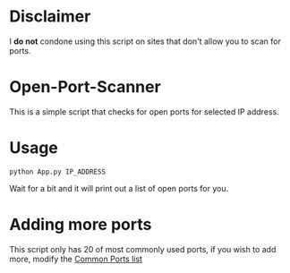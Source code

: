 # Disclaimer

I **do not** condone using this script on sites that don't allow you to scan for ports.

# Open-Port-Scanner

This is a simple script that checks for open ports for selected IP address.

# Usage

``python App.py IP_ADDRESS``

Wait for a bit and it will print out a list of open ports for you.

# Adding more ports

This script only has 20 of most commonly used ports, if you wish to add more, modify the [Common Ports list](https://github.com/Edveika/Open-Port-Scanner/blob/bd0053f6294ac0bda9a9699a6055cc3c9c9bc7e1/Scanner/CommonPorts.py#L1)
